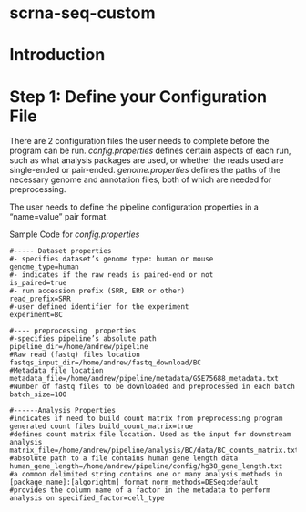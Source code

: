 # scrna-seq-custom
# Introduction
# Step 1: Define your Configuration File 
There are 2 configuration files the user needs to complete before the program can be run. *config.properties* defines certain aspects of each run, such as what analysis packages are used, or whether the reads used are single-ended or pair-ended. *genome.properties* defines the paths of the necessary genome and annotation files, both of which are needed for preprocessing.

The user needs to define the pipeline configuration properties in a “name=value” pair format.  

Sample Code for *config.properties*

```
#----- Dataset properties 
#- specifies dataset’s genome type: human or mouse 
genome_type=human  
#- indicates if the raw reads is paired-end or not 
is_paired=true  
#- run accession prefix (SRR, ERR or other) 
read_prefix=SRR 
#-user defined identifier for the experiment
experiment=BC 
 
#---- preprocessing  properties 
#-specifies pipeline’s absolute path 
pipeline_dir=/home/andrew/pipeline 
#Raw read (fastq) files location 
fastqs_input_dir=/home/andrew/fastq_download/BC 
#Metadata file location 
metadata_file=/home/andrew/pipeline/metadata/GSE75688_metadata.txt 
#Number of fastq files to be downloaded and preprocessed in each batch 
batch_size=100 
 
#------Analysis Properties 
#indicates if need to build count matrix from preprocessing program generated count files build_count_matrix=true 
#defines count matrix file location. Used as the input for downstream analysis matrix_file=/home/andrew/pipeline/analysis/BC/data/BC_counts_matrix.txt 
#absolute path to a file contains human gene length data human_gene_length=/home/andrew/pipeline/config/hg38_gene_length.txt 
#a common delimited string contains one or many analysis methods in [package_name]:[algorightm] format norm_methods=DESeq:default 
#provides the column name of a factor in the metadata to perform analysis on specified_factor=cell_type 
```
